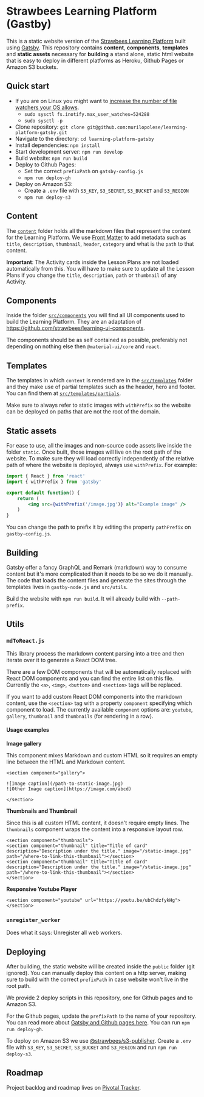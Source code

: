 # Strawbees Learning Platform (Gastby)

This is a static website version of the [Strawbees Learning Platform](https://learning.strawbees.com/) built using [Gatsby](https://www.gatsbyjs.org/). This repository contains **content**, **components**, **templates** and **static assets** necessary for **building** a stand alone, static html website that is easy to deploy in different platforms as Heroku, Github Pages or Amazon S3 buckets.

## Quick start

- If you are on Linux you might want to [increase the number of file watchers your OS allows](https://github.com/guard/listen/wiki/Increasing-the-amount-of-inotify-watchers#the-technical-details).
	- `sudo sysctl fs.inotify.max_user_watches=524288`
	- `sudo sysctl -p`
- Clone repository: `git clone git@github.com:murilopolese/learning-platform-gatsby.git`
- Navigate to the directory: `cd learning-platform-gatsby`
- Install dependencies: `npm install`
- Start development server: `npm run develop`
- Build website: `npm run build`
- Deploy to Github Pages:
	- Set the correct `prefixPath` on `gatsby-config.js`
	- `npm run deploy-gh`
- Deploy on Amazon S3:
	- Create a `.env` file with `S3_KEY`, `S3_SECRET`, `S3_BUCKET` and `S3_REGION`
	- `npm run deploy-s3`

## Content

The [`content`](https://github.com/murilopolese/learning-platform-gatsby/tree/develop/content) folder holds all the markdown files that represent the content for the Learning Platform. We use [Front Matter](https://jekyllrb.com/docs/front-matter/) to add metadata such as `title`, `description`, `thumbnail`, `header`, `category` and what is the `path` to that content.

**Important**: The Activity cards inside the Lesson Plans are not loaded automatically from this. You will have to make sure to update all the Lesson Plans if you change the `title`, `description`, `path` or `thumbnail` of any Activity.

## Components

Inside the folder [`src/components`](https://github.com/murilopolese/learning-platform-gatsby/tree/develop/src/components) you will find all UI components used to build the Learning Platform. They are an adaptation of https://github.com/strawbees/learning-ui-components.

The components should be as self contained as possible, preferably not depending on nothing else then `@material-ui/core` and `react`.

## Templates

The templates in which `content` is rendered are in the [`src/templates`](https://github.com/murilopolese/learning-platform-gatsby/tree/develop/src/templates) folder and they make use of partial templates such as the header, hero and footer. You can find them at [`src/templates/partials`](https://github.com/murilopolese/learning-platform-gatsby/tree/develop/src/templates/partials).

Make sure to always refer to static images with `withPrefix` so the website can be deployed on paths that are not the root of the domain.

## Static assets

For ease to use, all the images and non-source code assets live inside the folder `static`. Once built, those images will live on the root path of the website. To make sure they will load correctly independently of the relative path of where the website is deployed, always use `withPrefix`. For example:

```jsx
import { React } from 'react'
import { withPrefix } from 'gatsby'

export default function() {
	return (
		<img src={withPrefix('/image.jpg')} alt="Example image" />
	)
}
```

You can change the path to prefix it by editing the property `pathPrefix` on `gastby-config.js`.

## Building

Gatsby offer a fancy GraphQL and Remark (markdown) way to consume content but it's more complicated than it needs to be so we do it manually. The code that loads the content files and generate the sites through the templates lives in `gastby-node.js` and `src/utils`.

Build the website with `npm run build`. It will already build with `--path-prefix`.

## Utils

### `mdToReact.js`

This library process the markdown content parsing into a tree and then iterate over it to generate a React DOM tree.

There are a few DOM components that will be automatically replaced with React DOM components and you can find the entire list on this file. Currently the `<a>`, `<img>`, `<button>` and `<section>` tags will be replaced.

If you want to add custom React DOM components into the markdown content, use the `<section>` tag with a property `component` specifying which component to load. The currently available `component` options are: `youtube`, `gallery`, `thumbnail` and `thumbnails` (for rendering in a row).

#### Usage examples

**Image gallery**

This component mixes Markdown and custom HTML so it requires an empty line between the HTML and Markdown content.

```
<section component="gallery">

![Image caption](/path-to-static-image.jpg)
![Other Image caption](https://image.com/abcd)

</section>
```

**Thumbnails and Thumbnail**

Since this is all custom HTML content, it doesn't require empty lines. The `thumbnails` component wraps the content into a responsive layout row.

```
<section component="thumbnails">
<section component="thumbnail" title="Title of card" description="Description under the title." image="/static-image.jpg" path="/where-to-link-this-thumbnail"></section>
<section component="thumbnail" title="Title of card" description="Description under the title." image="/static-image.jpg" path="/where-to-link-this-thumbnail"></section>
</section>
```

**Responsive Youtube Player**

```
<section component="youtube" url="https://youtu.be/ubChdzfykHg"></section>
```

### `unregister_worker`

Does what it says: Unregister all web workers.

## Deploying

After building, the static website will be created inside the `public` folder (git ignored). You can manually deploy this content on a http server, making sure to build with the correct `prefixPath` in case website won't live in the root path.

We provide 2 deploy scripts in this repository, one for Github pages and to Amazon S3.

For the Github pages, update the `prefixPath` to the name of your repository. You can read more about [Gatsby and Github pages here](https://www.gatsbyjs.org/docs/how-gatsby-works-with-github-pages/). You can run `npm run deploy-gh`.

To deploy on Amazon S3 we use [@strawbees/s3-publisher](https://github.com/strawbees/s3-publisher). Create a `.env` file with `S3_KEY`, `S3_SECRET`, `S3_BUCKET` and `S3_REGION` and run `npm run deploy-s3`.

## Roadmap

Project backlog and roadmap lives on [Pivotal Tracker](https://www.pivotaltracker.com/n/projects/2422318).
